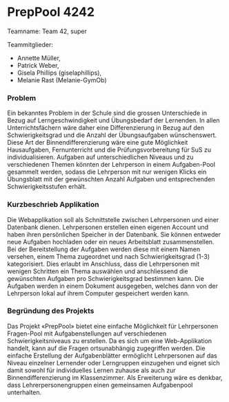 # PrepPool 4242

Teamname: Team 42, super

Teammitglieder:
* Annette Müller,
* Patrick Weber,
* Gisela Phillips (giselaphillips),
* Melanie Rast (Melanie-GymOb)

### Problem

Ein bekanntes Problem in der Schule sind die grossen Unterschiede in Bezug auf Lerngeschwindigkeit und Übungsbedarf der Lernenden. In allen Unterrichtsfächern wäre daher eine Differenzierung in Bezug auf den Schwierigkeitsgrad und die Anzahl der Übungsaufgaben wünschenswert. Diese Art der Binnendifferenzierung wäre eine gute Möglichkeit Hausaufgaben, Fernunterricht und die Prüfungsvorbereitung für SuS zu individualisieren. Aufgaben auf unterschiedlichen Niveaus und zu verschiedenen Themen könnten der Lehrperson in einem Aufgaben-Pool gesammelt werden, sodass die Lehrperson mit nur wenigen Klicks ein Übungsblatt mit der gewünschten Anzahl Aufgaben und entsprechenden Schwierigkeitsstufen erhält. 

### Kurzbeschrieb Applikation
Die Webapplikation soll als Schnittstelle zwischen Lehrpersonen und einer Datenbank dienen. Lehrpersonen erstellen einen eigenen Account und haben ihren persönlichen Speicher in der Datenbank. Sie können entweder neue Aufgaben hochladen oder ein neues Arbeitsblatt zusammenstellen. Bei der Bereitstellung der Aufgaben werden diese mit einem Namen versehen, einem Thema zugeordnet und nach Schwierigkeitsgrad (1-3) kategorisiert. Dies erlaubt im Anschluss, dass die Lehrpersonen mit wenigen Schritten ein Thema auswählen und anschliessend die gewünschten Aufgaben pro Schwierigkeitsgrad bestimmen kann. Die Aufgaben werden in einem Dokument ausgegeben, welches dann von der Lehrperson lokal auf ihrem Computer gespeichert werden kann.

### Begründung des Projekts

Das Projekt «PrepPool» bietet eine einfache Möglichkeit für Lehrpersonen Fragen-Pool mit Aufgabenstellungen auf verschiedenen Schwierigkeitsniveaus zu erstellen. Da es sich um eine Web-Applikation handelt, kann auf die Fragen ortsunabhängig zugegriffen werden. Die einfache Erstellung der Aufgabenblätter ermöglicht Lehrpersonen auf das Niveau einzelner Lernender oder Lerngruppen einzugehen und eignet sich damit sowohl für individuelles Lernen zuhause als auch zur Binnendifferenzierung im Klassenzimmer.  Als Erweiterung wäre es denkbar, dass Lehrerpersonengruppen einen gemeinsamen Aufgabenpool unterhalten.
